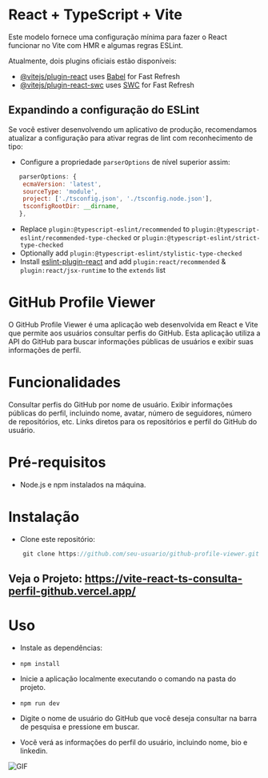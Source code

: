 # React + TypeScript + Vite

Este modelo fornece uma configuração mínima para fazer o React funcionar no Vite com HMR e algumas regras ESLint.

Atualmente, dois plugins oficiais estão disponíveis:

- [@vitejs/plugin-react](https://github.com/vitejs/vite-plugin-react/blob/main/packages/plugin-react/README.md) uses [Babel](https://babeljs.io/) for Fast Refresh
- [@vitejs/plugin-react-swc](https://github.com/vitejs/vite-plugin-react-swc) uses [SWC](https://swc.rs/) for Fast Refresh

## Expandindo a configuração do ESLint

Se você estiver desenvolvendo um aplicativo de produção, recomendamos atualizar a configuração para ativar regras de lint com reconhecimento de tipo:

- Configure a propriedade `parserOptions` de nível superior assim:

```js
   parserOptions: {
    ecmaVersion: 'latest',
    sourceType: 'module',
    project: ['./tsconfig.json', './tsconfig.node.json'],
    tsconfigRootDir: __dirname,
   },
```

- Replace `plugin:@typescript-eslint/recommended` to `plugin:@typescript-eslint/recommended-type-checked` or `plugin:@typescript-eslint/strict-type-checked`
- Optionally add `plugin:@typescript-eslint/stylistic-type-checked`
- Install [eslint-plugin-react](https://github.com/jsx-eslint/eslint-plugin-react) and add `plugin:react/recommended` & `plugin:react/jsx-runtime` to the `extends` list


# GitHub Profile Viewer

O GitHub Profile Viewer é uma aplicação web desenvolvida em React e Vite que permite aos usuários consultar perfis do GitHub. Esta aplicação utiliza a API do GitHub para buscar informações públicas de usuários e exibir suas informações de perfil.

# Funcionalidades 

Consultar perfis do GitHub por nome de usuário.
Exibir informações públicas do perfil, incluindo nome, avatar, número de seguidores, número de repositórios, etc.
Links diretos para os repositórios e perfil do GitHub do usuário.

# Pré-requisitos

- Node.js e npm instalados na máquina.

# Instalação

- Clone este repositório:

```js
    git clone https://github.com/seu-usuario/github-profile-viewer.git
 ```

 ## Veja o Projeto: https://vite-react-ts-consulta-perfil-github.vercel.app/

# Uso

- Instale as dependências:

- `npm install`

- Inicie a aplicação localmente executando o comando na pasta do projeto.

- `npm run dev`

- Digite o nome de usuário do GitHub que você deseja consultar na barra de pesquisa e pressione em buscar.

 - Você verá as informações do perfil do usuário, incluindo nome, bio e linkedin.

 <img src="https://i.imgur.com/elhZzy5.png" alt="GIF" data-canonical-src="https://i.imgur.com/elhZzy5.png" style="max-width: 50%;">